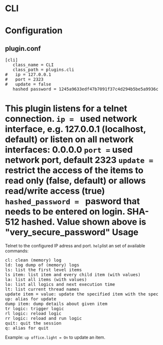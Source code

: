 # CLI

Configuration
=============

plugin.conf
-----------
<pre>
[cli]
   class_name = CLI
   class_path = plugins.cli
#   ip = 127.0.0.1
#   port = 2323
#   update = false
   hashed_password = 1245a9633edf47b7091f37c4d294b5be5a9936c81c5359b16d1c4833729965663f1943ef240959c53803fedef7ac19bd59c66ad7e7092d7dbf155ce45884607d
</pre>

This plugin listens for a telnet connection. 
<code>ip = </code> used network interface, e.g. 127.0.0.1 (localhost, default) or listen on all network interfaces: 0.0.0.0
<code>port =</code> used network port, default 2323
<code>update =</code> restrict the access of the items to read only (false, default) or allows read/write access (true)
<code>hashed_password = </code> pasword that needs to be entered on login. SHA-512 hashed. Value shown above is "very_secure_password"
Usage
=====

Telnet to the configured IP adress and port. 
<code>help</code>list an set of available commands:
<pre>
cl: clean (memory) log
ld: log dump of (memory) logs
ls: list the first level items
ls item: list item and every child item (with values)
la: list all items (with values)
lo: list all logics and next execution time
lt: list current thread names
update item = value: update the specified item with the specified value
up: alias for update
dump item: dump details about given item
tr logic: trigger logic
rl logic: reload logic
rr logic: reload and run logic
quit: quit the session
q: alias for quit
</pre>

Example:
<code>up office.light = On</code> to update an item.
